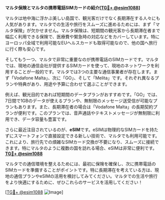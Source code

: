 **マルタ保険とマルタの携帯電話SIMカードの紹介[[TG💪+ @esim1088](https://t.me/s/esim1088)]**

マルタは地中海に浮かぶ美しい島国で、観光客だけでなく長期滞在する人々にも人気があります。マルタでの生活や旅行をスムーズに進めるためには、まず「マルタ保険」が欠かせません。マルタ保険は、短期間の観光客から長期滞在者まで幅広く利用できる保険で、医療費や緊急時の対応などをカバーしています。特にヨーロッパ全域で利用可能なEUヘルスカードも取得可能なので、他の国へ旅行に行く際も安心です。

そしてもう一つ、マルタで非常に重要なのが携帯電話のSIMカードです。マルタでは、現地の通信会社が提供するSIMカードを使って、現地のネットワークを利用することが一般的です。マルタでは3つの主要な通信事業者が存在します。まず「Vodafone Malta」、次に「GO」、そして「Melita」です。それぞれ異なるプランや特典があり、用途や予算に合わせて選ぶことができます。

例えば、観光目的であれば短期間のデータプランがおすすめです。「GO」では、7日間で1GBのデータが使えるプランや、無制限のメッセージ送受信が可能なプランもあります。また、長期滞在者の場合は「Vodafone Malta」の長期契約プランが便利です。このプランでは、音声通話やテキストメッセージが無制限に利用でき、データ容量も豊富です。

さらに最近注目されているのが、**eSIM**です。eSIMは物理的なSIMカードを持たずにスマートフォンで直接設定できる新しい技術で、マルタでも利用可能です。これにより、旅行先での煩雑なSIMカード交換が不要になり、スムーズに接続できます。特にマルタのように複数の国を訪れる場合、eSIMは非常に便利です。**[TG💪+ @esim1088](https://t.me/s/esim1088)**

マルタでの通信環境を整えるためには、最初に保険を確保し、次に携帯電話のSIMカードを準備することがポイントです。特に長期滞在を考えている方は、現地の通信プランやeSIMの活用を検討してみてください。マルタでの生活や旅行をより快適にするために、ぜひこれらのサービスを活用してください！

[[TG💪+ @esim1088](https://t.me/s/esim1088) ![Image](https://i.postimg.cc/Y0z9fWf4/image.png)]
